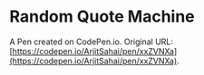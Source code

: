 # Random Quote Machine

A Pen created on CodePen.io. Original URL: [https://codepen.io/ArjitSahai/pen/xxZVNXa](https://codepen.io/ArjitSahai/pen/xxZVNXa).


